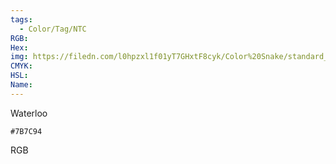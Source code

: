 ```yaml
---
tags:
  - Color/Tag/NTC
RGB:
Hex:
img: https://filedn.com/l0hpzxl1f01yT7GHxtF8cyk/Color%20Snake/standard_csv_to_svg/%23/7B7C94.svg
CMYK:
HSL:
Name:
---
```

Waterloo 
```palette
#7B7C94
```
RGB
